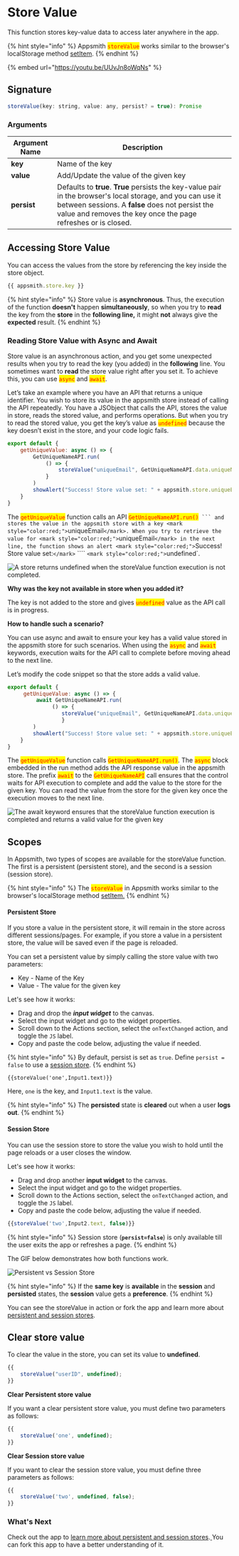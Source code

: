# Store Value

This function stores key-value data to access later anywhere in the app.

{% hint style="info" %}
Appsmith <mark style="color:red;">`storeValue`</mark> works similar to the browser's localStorage method [setItem](https://developer.mozilla.org/en-US/docs/Web/API/Storage/setItem).
{% endhint %}



{% embed url="https://youtu.be/UUvJn8oWqNs" %}

## Signature

```javascript
storeValue(key: string, value: any, persist? = true): Promise
```

### Arguments

| Argument Name | Description                                                                                                                                                                                                                      |
| ------------- | -------------------------------------------------------------------------------------------------------------------------------------------------------------------------------------------------------------------------------- |
| **key**       | Name of the key                                                                                                                                                                                                                  |
| **value**     | Add/Update the value of the given key                                                                                                                                                                                            |
| **persist**   | Defaults to **true**. **True** persists the key-value pair in the browser's local storage, and you can use it between sessions. A **false** does not persist the value and removes the key once the page refreshes or is closed. |

## Accessing Store Value

You can access the values from the store by referencing the key inside the store object.

```javascript
{{ appsmith.store.key }}
```

{% hint style="info" %}
Store value is **asynchronous**. Thus, the execution of the function **doesn't** happen **simultaneously**, so when you try to **read** the key from the **store** in the **following line,** it might **not** always give the **expected** result.
{% endhint %}

### Reading Store Value with Async and Await

Store value is an asynchronous action, and you get some unexpected results when you try to read the key (you added) in the **following** line. You sometimes want to **read** the store value right after you set it. To achieve this, you can use <mark style="color:red;">`async`</mark> and <mark style="color:red;">`await`</mark>.

Let’s take an example where you have an API that returns a unique identifier. You wish to store its value in the appsmith store instead of calling the API repeatedly. You have a JSObject that calls the API, stores the value in store, reads the stored value, and performs operations. But when you try to read the stored value, you get the key’s value as <mark style="color:red;">`undefined`</mark> because the key doesn’t exist in the store, and your code logic fails.

```javascript
export default {
    getUniqueValue: async () => {
        GetUniqueNameAPI.run(
            () => {
                storeValue("uniqueEmail", GetUniqueNameAPI.data.uniqueName);
            }
        )
        showAlert("Success! Store value set: " + appsmith.store.uniqueEmail);
    }
}
```

The <mark style="color:red;">`getUniqueValue`</mark> function calls an API <mark style="color:red;">`GetUniqueNameAPI.run()`</mark>` ``` and stores the value in the appsmith store with a key <mark style="color:red;">`uniqueEmail`</mark>. When you try to retrieve the value for <mark style="color:red;">`uniqueEmail`</mark> in the next line, the function shows an alert <mark style="color:red;">`Success! Store value set:`</mark>` ```` `<mark style="color:red;">`undefined`</mark>.

![A store returns undefined when the storeValue function execution is not completed.](<../../../.gitbook/assets/Appsmith Framework  Widget Actions  StoreValue  Undefined Value.png>)

**Why was the key not available in store when you added it?**

The key is not added to the store and gives <mark style="color:red;">`undefined`</mark> value as the API call is in progress.

**How to handle such a scenario?**

You can use async and await to ensure your key has a valid value stored in the appsmith store for such scenarios. When using the <mark style="color:red;">`async`</mark> and <mark style="color:red;">`await`</mark> keywords, execution waits for the API call to complete before moving ahead to the next line.

Let’s modify the code snippet so that the store adds a valid value.

```javascript
export default {
     getUniqueValue: async () => {
         await GetUniqueNameAPI.run(
              () => {
                 storeValue("uniqueEmail", GetUniqueNameAPI.data.uniqueName);
                 }
        )
        showAlert("Success! Store value set: " + appsmith.store.uniqueEmail);
    }
}
```

The <mark style="color:red;">`getUniqueValue`</mark> function calls <mark style="color:red;">`GetUniqueNameAPI.run()`</mark>. The <mark style="color:red;">`async`</mark> block embedded in the run method adds the API response value in the appsmith store. The prefix <mark style="color:red;">`await`</mark> to the <mark style="color:red;">`GetUniqueNameAPI`</mark> call ensures that the control waits for API execution to complete and add the value to the store for the given key. You can read the value from the store for the given key once the execution moves to the next line.

![The await keyword ensures that the storeValue function execution is completed and returns a valid value for the given key](<../../../.gitbook/assets/Appsmith Framework  Widget Actions  StoreValue  Valid Value.png>)

## Scopes

In Appsmith, two types of scopes are available for the storeValue function. The first is a persistent (persistent store), and the second is a session (session store).

{% hint style="info" %}
The <mark style="color:red;">`storeValue`</mark> in Appsmith works similar to the browser's localStorage method [setItem.](https://developer.mozilla.org/en-US/docs/Web/API/Storage/setItem)
{% endhint %}

#### Persistent Store

If you store a value in the persistent store, it will remain in the store across different sessions/pages. For example, if you store a value in a persistent store, the value will be saved even if the page is reloaded.

You can set a persistent value by simply calling the store value with two parameters:

* Key - Name of the Key
* Value - The value for the given key

Let's see how it works:

* Drag and drop the _**input widget**_ to the canvas.
* Select the input widget and go to the widget properties.
* Scroll down to the Actions section, select the `onTextChanged` action, and toggle the `JS` label.
* Copy and paste the code below, adjusting the value if needed.

{% hint style="info" %}
By default, persist is set as `true`. Define `persist = false` to use a [session store](store-value.md#session-store).
{% endhint %}

```
{{storeValue('one',Input1.text)}}
```

Here, `one` is the key, and `Input1.text` is the value.

{% hint style="info" %}
The **persisted** state is **cleared** out when a user **logs out**.
{% endhint %}

#### Session Store

You can use the session store to store the value you wish to hold until the page reloads or a user closes the window.

Let's see how it works:

* Drag and drop another **input widget** to the canvas.
* Select the input widget and go to the widget properties.
* Scroll down to the Actions section, select the `onTextChanged` action, and toggle the `JS` label.
* Copy and paste the code below, adjusting the value if needed.

```javascript
{{storeValue('two',Input2.text, false)}}
```

{% hint style="info" %}
Session store (**`persist=false`**) is only available till the user exits the app or refreshes a page.
{% endhint %}

The GIF below demonstrates how both functions work.

![Persistent vs Session Store](../../../.gitbook/assets/Store\_value\_2.gif)

{% hint style="info" %}
If the **same key** is **available** in the **session** and **persisted** states, the **session** value gets a **preference**.
{% endhint %}

You can see the storeValue in action or fork the app and learn more about [persistent and session stores](https://app.appsmith.com/app/appsmith-store/page1-627b8afe0b47255c28137dca).

## Clear store value

To clear the value in the store, you can set its value to **undefined**.

```javascript
{{
    storeValue("userID", undefined);
}}
```

**Clear Persistent store value**

If you want a clear persistent store value, you must define two parameters as follows:

```javascript
{{
    storeValue('one', undefined); 
}}
```

**Clear Session store value**

If you want to clear the session store value, you must define three parameters as follows:

```javascript
{{
    storeValue('two', undefined, false);
}}
```

### What's Next

Check out the app to [learn more about persistent and session stores](https://app.appsmith.com/app/appsmith-store/page1-627b8afe0b47255c28137dca).[ ](https://app.appsmith.com/app/appsmith-store/page1-627b8afe0b47255c28137dca)You can fork this app to have a better understanding of it.
